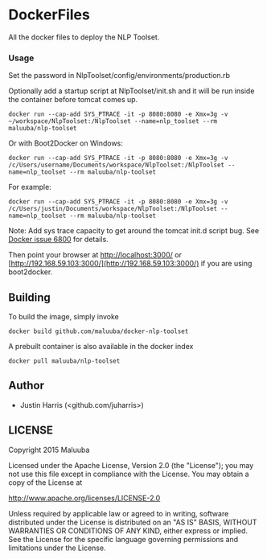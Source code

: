 DockerFiles
===========

All the docker files to deploy the NLP Toolset.

### Usage

Set the password in NlpToolset/config/environments/production.rb

Optionally add a startup script at NlpToolset/init.sh and it will be run inside the container before tomcat comes up.

```
docker run --cap-add SYS_PTRACE -it -p 8080:8080 -e Xmx=3g -v ~/workspace/NlpToolset:/NlpToolset --name=nlp_toolset --rm maluuba/nlp-toolset
```

Or with Boot2Docker on Windows:

```
docker run --cap-add SYS_PTRACE -it -p 8080:8080 -e Xmx=3g -v /c/Users/username/Documents/workspace/NlpToolset:/NlpToolset --name=nlp_toolset --rm maluuba/nlp-toolset
```

For example:

```
docker run --cap-add SYS_PTRACE -it -p 8080:8080 -e Xmx=3g -v /c/Users/justin/Documents/workspace/NlpToolset:/NlpToolset --name=nlp_toolset --rm maluuba/nlp-toolset
```

Note: Add sys trace capacity to get around the tomcat init.d script bug. See [Docker issue 6800](https://github.com/docker/docker/issues/6800) for details.

Then point your browser at [http://localhost:3000/](http://localhost:3000/) or [http://192.168.59.103:3000/](http://192.168.59.103:3000/) if you are using boot2docker.

## Building

To build the image, simply invoke

    docker build github.com/maluuba/docker-nlp-toolset

A prebuilt container is also available in the docker index

    docker pull maluuba/nlp-toolset
    
## Author

  * Justin Harris (<github.com/juharris>)

## LICENSE

Copyright 2015 Maluuba

Licensed under the Apache License, Version 2.0 (the "License");
you may not use this file except in compliance with the License.
You may obtain a copy of the License at

  http://www.apache.org/licenses/LICENSE-2.0

Unless required by applicable law or agreed to in writing, software
distributed under the License is distributed on an "AS IS" BASIS,
WITHOUT WARRANTIES OR CONDITIONS OF ANY KIND, either express or implied.
See the License for the specific language governing permissions and
limitations under the License.
    
